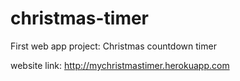 # christmas-timer
First web app project: Christmas countdown timer

website link: http://mychristmastimer.herokuapp.com

